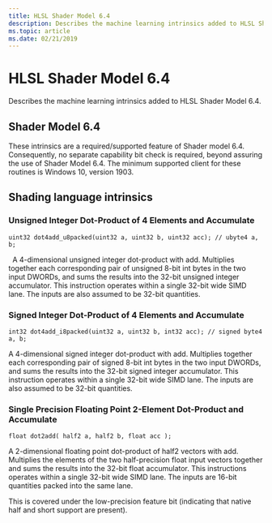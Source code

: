 ```yaml
---
title: HLSL Shader Model 6.4
description: Describes the machine learning intrinsics added to HLSL Shader Model 6.4.
ms.topic: article
ms.date: 02/21/2019
---
```


# HLSL Shader Model 6.4

Describes the machine learning intrinsics added to HLSL Shader Model 6.4.

## Shader Model 6.4
These intrinsics are a required/supported feature of Shader model 6.4. Consequently, no separate capability bit check is required, beyond assuring the use of Shader Model 6.4. The minimum supported client for these routines is Windows 10, version 1903.

## Shading language intrinsics

### Unsigned Integer Dot-Product of 4 Elements and Accumulate
```syntax
uint32 dot4add_u8packed(uint32 a, uint32 b, uint32 acc); // ubyte4 a, b;
```
 
A 4-dimensional unsigned integer dot-product with add. Multiplies together each corresponding pair of unsigned 8-bit int bytes in the two input DWORDs, and sums the results into the 32-bit unsigned integer accumulator. This instruction operates within a single 32-bit wide SIMD lane. The inputs are also assumed to be 32-bit quantities.
 
### Signed Integer Dot-Product of 4 Elements and Accumulate
```syntax
int32 dot4add_i8packed(uint32 a, uint32 b, int32 acc); // signed byte4 a, b;
```

A 4-dimensional signed integer dot-product with add. Multiplies together each corresponding pair of signed 8-bit int bytes in the two input DWORDs, and sums the results into the 32-bit signed integer accumulator. This instruction operates within a single 32-bit wide SIMD lane. The inputs are also assumed to be 32-bit quantities.
 
### Single Precision Floating Point 2-Element Dot-Product and Accumulate
```syntax
float dot2add( half2 a, half2 b, float acc );
```

A 2-dimensional floating point dot-product of half2 vectors with add. Multiplies the elements of the two half-precision float input vectors together and sums the results into the 32-bit float accumulator. This instructions operates within a single 32-bit wide SIMD lane. The inputs are 16-bit quantities packed into the same lane.

This is covered under the low-precision feature bit (indicating that native half and short support are present).
